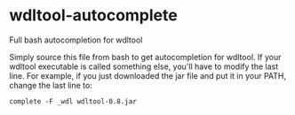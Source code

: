 # wdltool-autocomplete
Full bash autocompletion for wdltool

Simply source this file from bash to get autocompletion for wdltool. If your wdltool executable is called something else, you'll have to modify the last line. 
For example, if you just downloaded the jar file and put it in your PATH, change the last line to:
```
complete -F _wdl wdltool-0.8.jar
```
